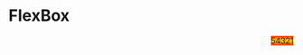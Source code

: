 <head>
  <link 
      rel="stylesheet" 
      type="text/css" 
      media="all" 
      href="../boilerplate/color"/>
  <link 
      rel="stylesheet" 
      type="text/css" 
      media="all" 
      href="../boilerplate/CSS.css"/>
  <link 
    rel="stylesheet" 
    type="text/css" 
    media="all" 
    href="flexbox.css"/>
  <link 
      href="https://fonts.googleapis.com/css?family=Fira+Mono:500&display=swap" 
      rel="stylesheet">
    <script src="https://code.jquery.com/jquery-3.5.1.min.js" integrity="sha256-9/aliU8dGd2tb6OSsuzixeV4y/faTqgFtohetphbbj0=" crossorigin="anonymous"></script>

  <style>
    /* Play with flexbox here */
    #container{
      display:flex;
      flex-direction:row-reverse;
    }
    .object{
      background: radial-gradient(circle, yellow 0%, orangered 80%);
    }
  </style>
</head>    

# FlexBox

<div id="container">
  <div class="object" id="object1">1</div>
  <div class="object" id="object2">2</div>
  <div class="object" id="object3">3</div>
  <div class="object" id="object4">4</div>
  <div class="object" id="object5">5</div>
</div>